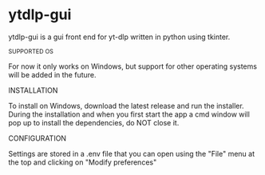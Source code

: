 # ytdlp-gui
ytdlp-gui is a gui front end for yt-dlp written in python using tkinter.

<sup> SUPPORTED OS</sup>

For now it only works on Windows, but support for other operating systems will be added in the future.

INSTALLATION

To install on Windows, download the latest release and run the installer.
During the installation and when you first start the app a cmd window will pop up to install the dependencies, do NOT close it.

CONFIGURATION

Settings are stored in a .env file that you can open using the "File" menu at the top and clicking on "Modify preferences"
